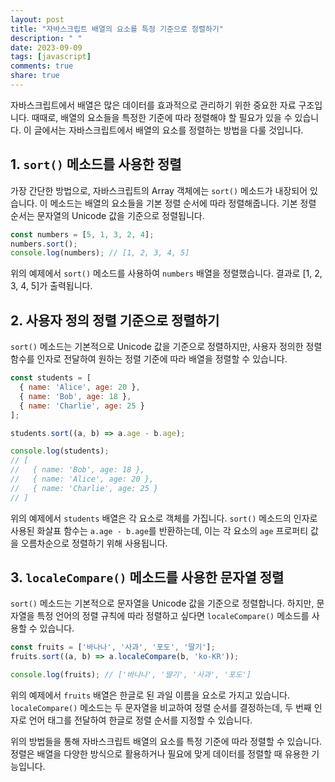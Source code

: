 ```yaml
---
layout: post
title: "자바스크립트 배열의 요소를 특정 기준으로 정렬하기"
description: " "
date: 2023-09-09
tags: [javascript]
comments: true
share: true
---
```


자바스크립트에서 배열은 많은 데이터를 효과적으로 관리하기 위한 중요한 자료 구조입니다. 때때로, 배열의 요소들을 특정한 기준에 따라 정렬해야 할 필요가 있을 수 있습니다. 이 글에서는 자바스크립트에서 배열의 요소를 정렬하는 방법을 다룰 것입니다.

## 1. `sort()` 메소드를 사용한 정렬

가장 간단한 방법으로, 자바스크립트의 Array 객체에는 `sort()` 메소드가 내장되어 있습니다. 이 메소드는 배열의 요소들을 기본 정렬 순서에 따라 정렬해줍니다. 기본 정렬 순서는 문자열의 Unicode 값을 기준으로 정렬됩니다.

```javascript
const numbers = [5, 1, 3, 2, 4];
numbers.sort();
console.log(numbers); // [1, 2, 3, 4, 5]
```

위의 예제에서 `sort()` 메소드를 사용하여 `numbers` 배열을 정렬했습니다. 결과로 [1, 2, 3, 4, 5]가 출력됩니다.

## 2. 사용자 정의 정렬 기준으로 정렬하기

`sort()` 메소드는 기본적으로 Unicode 값을 기준으로 정렬하지만, 사용자 정의한 정렬 함수를 인자로 전달하여 원하는 정렬 기준에 따라 배열을 정렬할 수 있습니다.

```javascript
const students = [
  { name: 'Alice', age: 20 },
  { name: 'Bob', age: 18 },
  { name: 'Charlie', age: 25 }
];

students.sort((a, b) => a.age - b.age);

console.log(students);
// [
//   { name: 'Bob', age: 18 },
//   { name: 'Alice', age: 20 },
//   { name: 'Charlie', age: 25 }
// ]
```

위의 예제에서 `students` 배열은 각 요소로 객체를 가집니다. `sort()` 메소드의 인자로 사용된 화살표 함수는 `a.age - b.age`를 반환하는데, 이는 각 요소의 `age` 프로퍼티 값을 오름차순으로 정렬하기 위해 사용됩니다.

## 3. `localeCompare()` 메소드를 사용한 문자열 정렬

`sort()` 메소드는 기본적으로 문자열을 Unicode 값을 기준으로 정렬합니다. 하지만, 문자열을 특정 언어의 정렬 규칙에 따라 정렬하고 싶다면 `localeCompare()` 메소드를 사용할 수 있습니다.

```javascript
const fruits = ['바나나', '사과', '포도', '딸기'];
fruits.sort((a, b) => a.localeCompare(b, 'ko-KR'));

console.log(fruits); // ['바나나', '딸기', '사과', '포도']
```

위의 예제에서 `fruits` 배열은 한글로 된 과일 이름을 요소로 가지고 있습니다. `localeCompare()` 메소드는 두 문자열을 비교하여 정렬 순서를 결정하는데, 두 번째 인자로 언어 태그를 전달하여 한글로 정렬 순서를 지정할 수 있습니다.

위의 방법들을 통해 자바스크립트 배열의 요소를 특정 기준에 따라 정렬할 수 있습니다. 정렬은 배열을 다양한 방식으로 활용하거나 필요에 맞게 데이터를 정렬할 때 유용한 기능입니다.